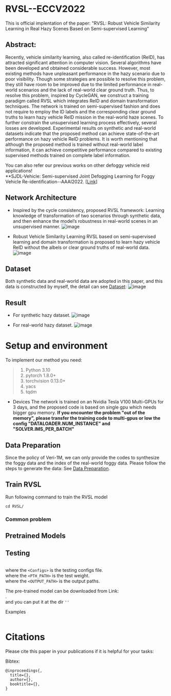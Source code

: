 # RVSL--ECCV2022
This is official implentation of the paper:
"RVSL: Robust Vehicle Similarity Learning in Real Hazy Scenes Based on Semi-supervised Learning"

## Abstract:
Recently, vehicle similarity learning, also called re-identification (ReID), has attracted significant attention in computer vision. Several algorithms have been developed and obtained considerable success. However, most existing methods have unpleasant performance in the hazy scenario due to poor visibility. Though some strategies are possible to resolve this problem, they still have room to be improved due to the limited performance in real-world scenarios and the lack of real-world clear ground truth. Thus, to resolve this problem, inspired by CycleGAN, we construct a training paradigm called RVSL which integrates ReID and domain transformation techniques. The network is trained on semi-supervised fashion and does not require to employ the ID labels and the corresponding clear ground truths to learn hazy vehicle ReID mission in the real-world haze scenes. To further constrain the unsupervised learning process effectively, several losses are developed. Experimental results on synthetic and real-world datasets indicate that the proposed method can achieve state-of-the-art performance on hazy vehicle ReID problems. It is worth mentioning that although the proposed method is trained without real-world label information, it can achieve competitive performance compared to existing supervised methods trained on complete label information.

You can also refer our previous works on other defoggy vehicle reid applications! <br />
**SJDL-Vehicle: Semi-supervised Joint Defogging Learning for Foggy Vehicle Re-identification--AAAI2022. [[Link]](https://github.com/Cihsaing/SJDL-Foggy-Vehicle-Re-Identification--AAAI2022)

## Network Architecture
* Inspired by the cycle consistency, proposed RVSL framework:
Learning knowledge of transformation of two scenarios through synthetic data, and then enhance the model’s robustness in real-world scenes in an unsupervised manner.
![image](https://github.com/Cihsaing/rvsl-robust-vehicle-similarity-learning--ECCV22/raw/master/Fig/cycle_consistency.png)

* Robust Vehicle Similarity Learning
RVSL based on semi-supervised learning and domain transformation is proposed to learn hazy vehicle ReID without the albels or clear ground truths of real-world data.
![image](https://github.com/Cihsaing/rvsl-robust-vehicle-similarity-learning--ECCV22/raw/master/Fig/architecture.png)

## Dataset 
Both synthetic data and real-world data are adopted in this paper, and this data is constructed by myself, the detail can see [Dataset](https://github.com/Cihsaing/rvsl-robust-vehicle-similarity-learning--ECCV22/tree/master/Datasets):
![image](https://github.com/Cihsaing/rvsl-robust-vehicle-similarity-learning--ECCV22/raw/master/Fig/dataset.png)

## Result
* For synthetic hazy dataset.
![image](https://github.com/Cihsaing/rvsl-robust-vehicle-similarity-learning--ECCV22/raw/master/Fig/Syn_SOTA.png)

* For real-world hazy dataset.
![image](https://github.com/Cihsaing/rvsl-robust-vehicle-similarity-learning--ECCV22/raw/master/Fig/Real_SOTA.png)


# Setup and environment
To implement our method you need:
> 1. Python 3.10
> 2. pytorch 1.8.0+
> 3. torchvision 0.13.0+
> 4. yacs
> 5. tqdm

* Devices
The network is trained on an Nvidia Tesla V100 Multi-GPUs for 3 days, and the proposed code is based on single gpu which needs bigger gpu memory.
**If you encounter the problem "out of the memory", please transfer the training code to multi-gpus or low the config "DATALOADER.NUM_INSTANCE" and "SOLVER.IMS_PER_BATCH"**

## Data Preparation
Since the policy of Veri-1M, we can only provide the codes to synthesize the foggy data and the index of the real-world foggy data. Please follow the steps to generate the data:
See [Data Preparation](https://github.com/Cihsaing/rvsl-robust-vehicle-similarity-learning--ECCV22/tree/master/Datasets).

## Train RVSL
Run following command to train the RVSL model
```
cd RVSL/

```

### Common problem


## Pretrained Models

## Testing
```

```
where the ```<Configs>``` is the testing configs file. <br>
where the ```<PTH_PATH>``` is the test weight. <br>
where the ```<OUTPUT_PATH>``` is the output paths. <br>

The pre-trained model can be downloaded from Link: <br>
. <br>
and you can put it at the dir ```''```

Examples
```

```

# Citations
Please cite this paper in your publications if it is helpful for your tasks:    

Bibtex:
```
@inproceedings{,
  title={},
  author={},
  booktitle={},
}
```

